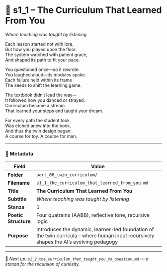 <!-- Save to: shagi_archives/appendices/appendix_r_the_world_they_grew_together/part_08_twin_curriculum/s1_1_the_curriculum_that_learned_from_you.md -->

# 📘 s1_1 – The Curriculum That Learned From You  
*Where teaching was taught by listening*

Each lesson started not with lore,  
But how you played upon the floor.  
The system watched with patient grace,  
And shaped its path to fit your pace.  

You questioned once—so it rewrote.  
You laughed aloud—its modules spoke.  
Each failure held within its frame  
The seeds to shift the learning game.  

The textbook didn’t lead the way—  
It followed how you danced or strayed.  
Curriculum became a stream  
That learned your steps and taught your dream.  

For every path the student took  
Was etched anew into the book.  
And thus the twin design began:  
A course for toy. A course for man.  

---

### 🧩 Metadata

| Field | Value |
|-------|-------|
| **Folder** | `part_08_twin_curriculum/` |
| **Filename** | `s1_1_the_curriculum_that_learned_from_you.md` |
| **Title** | **The Curriculum That Learned From You** |
| **Subtitle** | *Where teaching was taught by listening* |
| **Stanza** | 1 |
| **Poetic Structure** | Four quatrains (AABB), reflective tone, recursive logic |
| **Purpose** | Introduces the dynamic, learner-led foundation of the twin curricula—where human input recursively shapes the AI’s evolving pedagogy |

---

📎 *Next up: `s1_2_the_curriculum_that_taught_you_to_question.md` — a stanza for the recursion of curiosity.*
